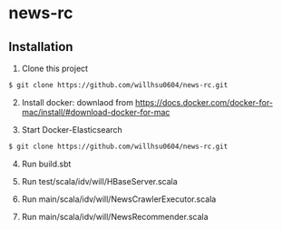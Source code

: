 # news-rc

## Installation
1.  Clone this project

```sh
$ git clone https://github.com/willhsu0604/news-rc.git
```

2.  Install docker: downlaod from https://docs.docker.com/docker-for-mac/install/#download-docker-for-mac

3.  Start Docker-Elasticsearch

```sh
$ git clone https://github.com/willhsu0604/news-rc.git
```

4.  Run build.sbt

5.  Run test/scala/idv/will/HBaseServer.scala

6.  Run main/scala/idv/will/NewsCrawlerExecutor.scala

7.  Run main/scala/idv/will/NewsRecommender.scala
